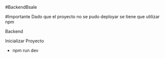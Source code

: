 #BackendBsale


#Importante
Dado que el proyecto no se pudo deployar se tiene que utilizar npm 

Backend

Inicializar Proyecto
- npm run dev 
